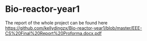 # Bio-reactor-year1

The report of the whole project can be found here https://github.com/kellydingzx/Bio-reactor-year1/blob/master/EEE-CS%20Final%20Report%20Proforma.docx.pdf 
